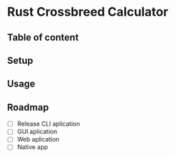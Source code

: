 # Rust Crossbreed Calculator


## Table of content


## Setup


## Usage


## Roadmap

 * [ ] Release CLI aplication
 * [ ] GUI aplication
 * [ ] Web aplication
 * [ ] Native app